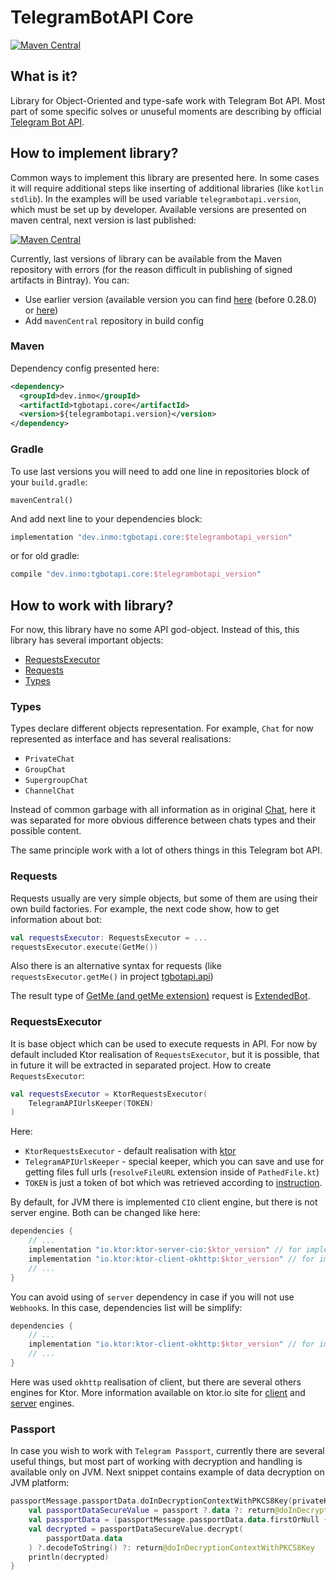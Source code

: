 # TelegramBotAPI Core

[![Maven Central](https://maven-badges.herokuapp.com/maven-central/dev.inmo/tgbotapi.core/badge.svg)](https://maven-badges.herokuapp.com/maven-central/dev.inmo/tgbotapi.core)

## What is it?

Library for Object-Oriented and type-safe work with Telegram Bot API. Most part of some specific solves or unuseful
moments are describing by official [Telegram Bot API](https://core.telegram.org/bots/api).

## How to implement library?

Common ways to implement this library are presented here. In some cases it will require additional steps
like inserting of additional libraries (like `kotlin stdlib`). In the examples will be used variable
`telegrambotapi.version`, which must be set up by developer. Available versions are presented on
maven central, next version is last published:

[![Maven Central](https://maven-badges.herokuapp.com/maven-central/dev.inmo/tgbotapi.core/badge.svg)](https://maven-badges.herokuapp.com/maven-central/dev.inmo/tgbotapi.core)

Currently, last versions of library can be available from the Maven repository with errors (for the reason difficult in publishing
of signed artifacts in Bintray). You can:

* Use earlier version (available version you can find
[here](https://mvnrepository.com/artifact/com.github.insanusmokrassar/TelegramBotAPI) (before 0.28.0) or [here](https://mvnrepository.com/artifact/dev.inmo/tgbotapi.core))
* Add `mavenCentral` repository in build config

### Maven

Dependency config presented here:

```xml
<dependency>
  <groupId>dev.inmo</groupId>
  <artifactId>tgbotapi.core</artifactId>
  <version>${telegrambotapi.version}</version>
</dependency>
```

### Gradle

To use last versions you will need to add one line in repositories block of your `build.gradle`:

`mavenCentral()`

And add next line to your dependencies block:

```groovy
implementation "dev.inmo:tgbotapi.core:$telegrambotapi_version"
```

or for old gradle:

```groovy
compile "dev.inmo:tgbotapi.core:$telegrambotapi_version"
```

## How to work with library?

For now, this library have no some API god-object. Instead of this, this library has several
important objects:

* [RequestsExecutor](https://github.com/InsanusMokrassar/TelegramBotAPI/blob/master/tgbotapi.core/src/commonMain/kotlin/dev/inmo/tgbotapi/bot/RequestsExecutor.kt)
* [Requests](https://github.com/InsanusMokrassar/TelegramBotAPI/blob/master/tgbotapi.core/src/commonMain/kotlin/dev/inmo/tgbotapi/requests)
* [Types](https://github.com/InsanusMokrassar/TelegramBotAPI/blob/master/tgbotapi.core/src/commonMain/kotlin/dev/inmo/tgbotapi/types)

### Types

Types declare different objects representation. For example, `Chat` for now represented as
interface and has several realisations:

* `PrivateChat`
* `GroupChat`
* `SupergroupChat`
* `ChannelChat`

Instead of common garbage with all information as in original [Chat](https://core.telegram.org/bots/api#chat),
here it was separated for more obvious difference between chats types and their possible content.

The same principle work with a lot of others things in this Telegram bot API. 

### Requests

Requests usually are very simple objects, but some of them are using their own
build factories. For example, the next code show, how to get information about bot:

```kotlin
val requestsExecutor: RequestsExecutor = ...
requestsExecutor.execute(GetMe())
``` 

Also there is an alternative syntax for requests (like `requestsExecutor.getMe()` in project
[tgbotapi.api](../tgbotapi.api/README.md))

The result type of [GetMe (and getMe extension)](https://github.com/InsanusMokrassar/TelegramBotAPI/blob/master/tgbotapi.core/src/commonMain/kotlin/com/github/insanusmokrassar/tgbotapi/requests/GetMe.kt)
request is
[ExtendedBot](https://github.com/InsanusMokrassar/TelegramBotAPI/blob/master/tgbotapi.core/src/commonMain/kotlin/dev/inmo/tgbotapi/types/User.kt).

### RequestsExecutor

It is base object which can be used to execute requests in API. For now by default included Ktor
realisation of `RequestsExecutor`, but it is possible, that in future it will be extracted in separated
project. How to create `RequestsExecutor`:

```kotlin
val requestsExecutor = KtorRequestsExecutor(
    TelegramAPIUrlsKeeper(TOKEN)
)
```

Here:

* `KtorRequestsExecutor` - default realisation with [ktor](https://ktor.io)
* `TelegramAPIUrlsKeeper` - special keeper, which  you can save and use for getting files full urls (`resolveFileURL`
extension inside of `PathedFile.kt`)
* `TOKEN` is just a token of bot which was retrieved according to
[instruction](https://core.telegram.org/bots#3-how-do-i-create-a-bot).

By default, for JVM there is implemented `CIO` client engine, but there is not server engine. Both can be changed like
here:

```groovy
dependencies {
    // ...
    implementation "io.ktor:ktor-server-cio:$ktor_version" // for implementing of server engine
    implementation "io.ktor:ktor-client-okhttp:$ktor_version" // for implementing of additional client engine
    // ...
}
```

You can avoid using of `server` dependency in case if you will not use `Webhook`s. In this case,
dependencies list will be simplify:

```groovy
dependencies {
    // ...
    implementation "io.ktor:ktor-client-okhttp:$ktor_version" // for implementing of additional client engine
    // ...
}
```

Here was used `okhttp` realisation of client, but there are several others engines for Ktor. More information
available on ktor.io site for [client](https://ktor.io/clients/http-client/engines.html) and [server](https://ktor.io/quickstart/artifacts.html)
engines.

### Passport

In case you wish to work with `Telegram Passport`, currently there are several useful things, but most part of working
with decryption and handling is available only on JVM. Next snippet contains example of data decryption on JVM platform:

```kotlin
passportMessage.passportData.doInDecryptionContextWithPKCS8Key(privateKey) {
    val passportDataSecureValue = passport ?.data ?: return@doInDecryptionContextWithPKCS8Key
    val passportData = (passportMessage.passportData.data.firstOrNull { it is CommonPassport } ?: return@doInDecryptionContextWithPKCS8Key) as CommonPassport
    val decrypted = passportDataSecureValue.decrypt(
        passportData.data
    ) ?.decodeToString() ?: return@doInDecryptionContextWithPKCS8Key
    println(decrypted)
}
```
